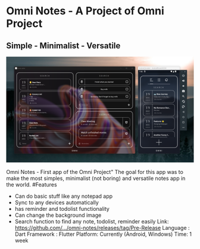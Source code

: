 # Omni Notes - A Project of Omni Project
## Simple - Minimalist - Versatile

<img src="https://github.com/nexina/omni-notes/blob/master/images/preview.png">

Omni Notes - First app of the Omni Project"
The goal for this app was to make the most simples, minimalist (not boring) and versatile notes app in the world.
#Features
- Can do basic stuff like any notepad app
- Sync to  any devices automatically
- has reminder and todolist functionality
- Can change the background image
- Search function to find any note, todolist, reminder easily 
Link: https://github.com/.../omni-notes/releases/tag/Pre-Release
Language : Dart
Framework : Flutter
Platform: Currently (Android, Windows)
Time: 1 week
